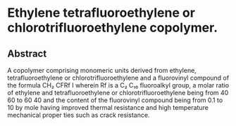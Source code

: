 # Ethylene tetrafluoroethylene or chlorotrifluoroethylene copolymer.

## Abstract
A copolymer comprising monomeric units derived from ethylene, tetrafluoroethylene or chlorotrifluoroethylene and a fluorovinyl compound of the formula CH₂ CFRf I wherein Rf is a C₂ C₁₀ fluoroalkyl group, a molar ratio of ethylene and tetrafluoroethylene or chlorotrifluoroethylene being from 40 60 to 60 40 and the content of the fluorovinyl compound being from 0.1 to 10 by mole having improved thermal resistance and high temperature mechanical proper ties such as crack resistance.